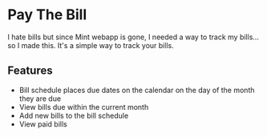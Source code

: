 # Pay The Bill

I hate bills but since Mint webapp is gone, I needed a way to track my bills... so I made this. 
It's a simple way to track your bills.

## Features
- Bill schedule places due dates on the calendar on the day of the month they are due
- View bills due within the current month
- Add new bills to the bill schedule
- View paid bills